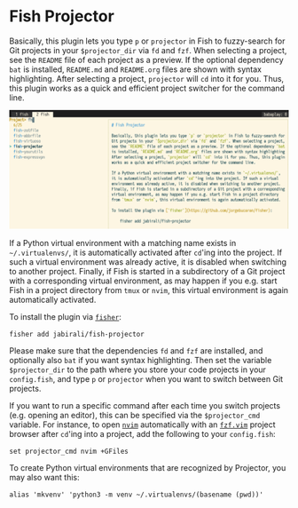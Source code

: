 # Fish Projector

Basically, this plugin lets you type `p` or `projector` in Fish to fuzzy-search for 
Git projects in your `$projector_dir` via `fd` and `fzf`. When selecting a project,
see the `README` file of each project as a preview. If the optional dependency `bat`
is installed, `README.md` and `README.org` files are shown with syntax highlighting.
After selecting a project, `projector` will `cd` into it for you. Thus, this plugin 
works as a quick and efficient project switcher for the command line.

![screenshot](screenshot.png)

If a Python virtual environment with a matching name exists in `~/.virtualenvs/`,
it is automatically activated after `cd`'ing into the project. If such a virtual 
environment was already active, it is disabled when switching to another project.
Finally, if Fish is started in a subdirectory of a Git project with a corresponding
virtual environment, as may happen if you e.g. start Fish in a project directory
from `tmux` or `nvim`, this virtual environment is again automatically activated.

To install the plugin via [`fisher`](https://github.com/jorgebucaran/fisher):

    fisher add jabirali/fish-projector

Please make sure that the dependencies `fd` and `fzf` are installed, and optionally
also `bat` if you want syntax highlighting. Then set the variable `$projector_dir`
to the path where you store your code projects in your `config.fish`, and type `p`
or `projector` when you want to switch between Git projects. 

If you want to run a specific command after each time you switch projects 
(e.g. opening an editor), this can be specified via the `$projector_cmd` 
variable. For instance, to open [`nvim`](https://neovim.io/) automatically
with an [`fzf.vim`](https://github.com/junegunn/fzf.vim) project browser
after `cd`'ing into a project, add the following to your `config.fish`:

	set projector_cmd nvim +GFiles

To create Python virtual environments that are recognized by Projector,
you may also want this:

	alias 'mkvenv' 'python3 -m venv ~/.virtualenvs/(basename (pwd))'

